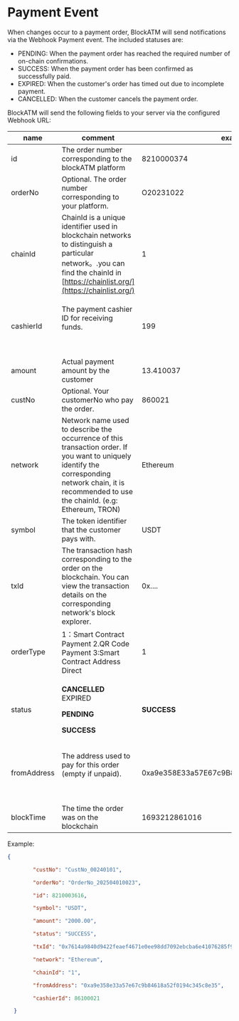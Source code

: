 # Payment Event

When changes occur to a payment order, BlockATM will send notifications via the Webhook Payment event. The included statuses are:

* PENDING: When the payment order has reached the required number of on-chain confirmations.
* SUCCESS: When the payment order has been confirmed as successfully paid.
* EXPIRED: When the customer's order has timed out due to incomplete payment.
* CANCELLED: When the customer cancels the payment order.

BlockATM will send the following fields to your server via the configured Webhook URL:

| name                      | comment                                                                                                                                                                                               | example                                    |
| ------------------------- | ----------------------------------------------------------------------------------------------------------------------------------------------------------------------------------------------------- | ------------------------------------------ |
| id                        | The order number corresponding to the blockATM platform                                                                                                                                               | 8210000374                                 |
| orderNo                   | Optional. The order number corresponding to your platform.                                                                                                                                            | O20231022                                  |
| chainId                   | ChainId is a unique identifier used in blockchain networks to distinguish a particular network。.you can find the chainId in [https://chainlist.org/](https://chainlist.org/)                          | 1                                          |
| cashierId                 | <p>The payment cashier ID for receiving funds.</p><p><br></p>                                                                                                                                         | 199                                        |
| amount                    | Actual payment amount by the customer                                                                                                                                                                 | 13.410037                                  |
| custNo                    | Optional. Your customerNo who pay the order.                                                                                                                                                          | 860021                                     |
| network                   | Network name used to describe the occurrence of this transaction order. If you want to uniquely identify the corresponding network chain, it is recommended to use the chainId. (e.g: Ethereum, TRON) | Ethereum                                   |
| symbol                    | The token identifier that the customer pays with.                                                                                                                                                     | USDT                                       |
| txId                      | The transaction hash corresponding to the order on the blockchain. You can view the transaction details on the corresponding network's block explorer.                                                | 0x....                                     |
| orderType                 | 1：Smart Contract Payment 2.QR Code Payment 3:Smart Contract Address Direct                                                                                                                            | 1                                          |
| status                    | <p><strong>CANCELLED</strong><br>EXPIRED</p><p><strong>PENDING</strong></p><p><strong>SUCCESS</strong></p>                                                                                            | **SUCCESS**                                |
| <p></p><p>fromAddress</p> | <p>The address used to pay for this order (empty if unpaid).</p><p><br></p>                                                                                                                           | 0xa9e358E33a57E67c9B84618a52f0194C345C8e35 |
| <p></p><p>blockTime</p>   | The time the order was on the blockchain                                                                                                                                                              | 1693212861016                              |

Example:



```json
{

  ​      "custNo": "CustNo_00240101",

  ​      "orderNo": "OrderNo_202504010023",

  ​      "id": 8210003616,

  ​      "symbol": "USDT",

  ​      "amount": "2000.00",

  ​      "status": "SUCCESS",

  ​      "txId": "0x7614a9840d9422feaef4671e0ee98dd7092ebcba6e41076285f99d0b2b0de5fe",

  ​      "network": "Ethereum",

  ​      "chainId": "1",

  ​      "fromAddress": "0xa9e358e33a57e67c9b84618a52f0194c345c8e35",

  ​      "cashierId": 86100021

  ​}
```
